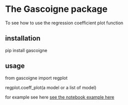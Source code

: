 # The Gascoigne package

To see how to use the regression coefficient plot function 

## installation
pip install gascoigne

## usage
from gascoigne import regplot

regplot.coeff_plot(a model or a list of model)

for example see here [see the notebook example here]()